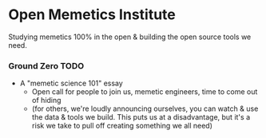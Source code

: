 # Open Memetics Institute

Studying memetics 100% in the open &amp; building the open source tools we need.

### Ground Zero TODO

- A "memetic science 101" essay
  - Open call for people to join us, memetic engineers, time to come out of hiding
  - (for others, we're loudly announcing ourselves, you can watch & use the data & tools we build. This puts us at a disadvantage, but it's a risk we take to pull off creating something we all need)
  

